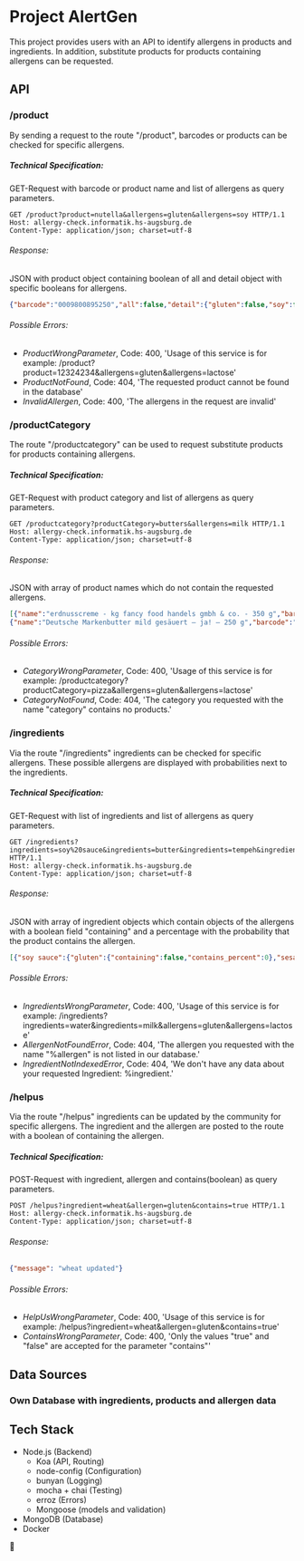 # Project AlertGen

This project provides users with an API to identify allergens in products and ingredients. In addition, substitute products for products containing allergens can be requested.

## API

### /product

By sending a request to the route "/product", barcodes or products can be checked for specific allergens.

##### Technical Specification:

GET-Request with barcode or product name and list of allergens as query parameters.

```http
GET /product?product=nutella&allergens=gluten&allergens=soy HTTP/1.1
Host: allergy-check.informatik.hs-augsburg.de
Content-Type: application/json; charset=utf-8
```

###### Response:

JSON with product object containing boolean of all and detail object with specific booleans for allergens.

```json
{"barcode":"0009800895250","all":false,"detail":{"gluten":false,"soy":false}}
```

###### Possible Errors:

- _ProductWrongParameter_, Code: 400, 'Usage of this service is for example: /product?product=12324234&allergens=gluten&allergens=lactose'
- _ProductNotFound_, Code: 404, 'The requested product cannot be found in the database'
- _InvalidAllergen_, Code: 400, 'The allergens in the request are invalid'

### /productCategory

The route "/productcategory" can be used to request substitute products for products containing allergens.

##### Technical Specification:

GET-Request with product category and list of allergens as query parameters.

```http
GET /productcategory?productCategory=butters&allergens=milk HTTP/1.1
Host: allergy-check.informatik.hs-augsburg.de
Content-Type: application/json; charset=utf-8
```

###### Response:

JSON with array of product names which do not contain the requested allergens.

```json
[{"name":"erdnusscreme - kg fancy food handels gmbh & co. - 350 g","barcode":"23154131"},
{"name":"Deutsche Markenbutter mild gesäuert — ja! — 250 g","barcode":"4388840102433"}]
```

###### Possible Errors:

- _CategoryWrongParameter_, Code: 400, 'Usage of this service is for example: /productcategory?productCategory=pizza&allergens=gluten&allergens=lactose'
- _CategoryNotFound_, Code: 404, 'The category you requested with the name "category" contains no products.'

### /ingredients

Via the route "/ingredients" ingredients can be checked for specific allergens. These possible allergens are displayed with probabilities next to the ingredients.

##### Technical Specification:

GET-Request with list of ingredients and list of allergens as query parameters.

```http
GET /ingredients?ingredients=soy%20sauce&ingredients=butter&ingredients=tempeh&ingredients=seitan&ingredients=wheat&allergens=gluten&allergens=sesame&allergens=milk HTTP/1.1
Host: allergy-check.informatik.hs-augsburg.de
Content-Type: application/json; charset=utf-8
```

###### Response:

JSON with array of ingredient objects which contain objects of the allergens with a boolean field "containing" and a percentage with the probability that the product contains the allergen.

```json
[{"soy sauce":{"gluten":{"containing":false,"contains_percent":0},"sesame":{"containing":false,"contains_percent":0.2},"milk":{"containing":false,"contains_percent":0}}},{"butter":{"gluten":{"containing":false,"contains_percent":0},"sesame":{"containing":false,"contains_percent":0},"milk":{"containing":true,"contains_percent":0}}},{"tempeh":{"gluten":{"containing":false,"contains_percent":0},"sesame":{"containing":false,"contains_percent":0.2},"milk":{"containing":false,"contains_percent":0}}},{"seitan":{"gluten":{"containing":true,"contains_percent":1},"sesame":{"containing":false,"contains_percent":0.3},"milk":{"containing":false,"contains_percent":0}}},{"wheat":{"gluten":{"containing":true,"contains_percent":1},"sesame":{"containing":false,"contains_percent":0},"milk":{"containing":false,"contains_percent":0}}}]
```

###### Possible Errors:

- _IngredientsWrongParameter_, Code: 400, 'Usage of this service is for example: /ingredients?ingredients=water&ingredients=milk&allergens=gluten&allergens=lactose'
- _AllergenNotFoundError_, Code: 404, 'The allergen you requested with the name "%allergen" is not listed in our database.'
- _IngredientNotIndexedError_, Code: 404, 'We don't have any data about your requested Ingredient: %ingredient.'

### /helpus

Via the route "/helpus" ingredients can be updated by the community for specific allergens. The ingredient and the allergen are posted to the route with a boolean of containing the allergen.

##### Technical Specification:

POST-Request with ingredient, allergen and contains(boolean) as query parameters. 

```http
POST /helpus?ingredient=wheat&allergen=gluten&contains=true HTTP/1.1
Host: allergy-check.informatik.hs-augsburg.de
Content-Type: application/json; charset=utf-8
```

###### Response:

```json
{"message": "wheat updated"}
```

###### Possible Errors:

- _HelpUsWrongParameter_, Code: 400, 'Usage of this service is for example: /helpus?ingredient=wheat&allergen=gluten&contains=true'
- _ContainsWrongParameter_, Code: 400, 'Only the values "true" and "false" are accepted for the parameter "contains"'


## Data Sources

### Own Database with ingredients, products and allergen data

## Tech Stack

- Node.js (Backend)
    - Koa (API, Routing)
    - node-config (Configuration)
    - bunyan (Logging)
    - mocha + chai (Testing)
    - erroz (Errors)
    - Mongoose (models and validation)
- MongoDB (Database)
- Docker

 :speak_no_evil:
